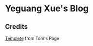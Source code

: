 # Yeguang Xue's Blog 

## 

## Credits
[Templete](http://github.com/mojombo/jekyll) from Tom's Page




